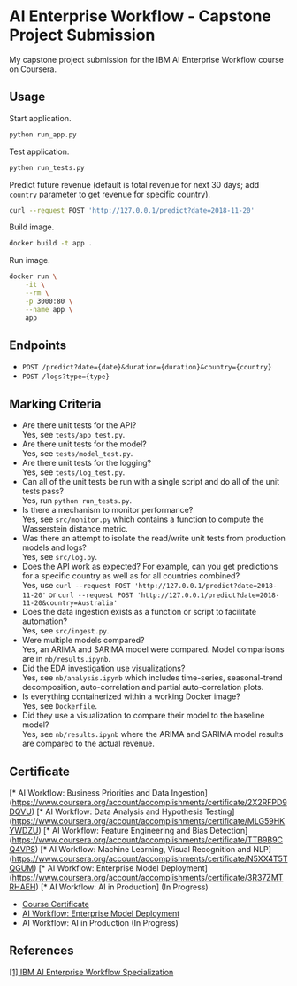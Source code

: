 # AI Enterprise Workflow - Capstone Project Submission

My capstone project submission for the IBM AI Enterprise Workflow course on Coursera.

## Usage

Start application.
```bash
python run_app.py
```
Test application.
```bash
python run_tests.py
```
Predict future revenue (default is total revenue for next 30 days; add `country` parameter to get revenue for specific country).
```bash
curl --request POST 'http://127.0.0.1/predict?date=2018-11-20'
```
Build image.
```bash
docker build -t app .
```
Run image.
```bash
docker run \
    -it \
    --rm \
    -p 3000:80 \
    --name app \
    app
```

## Endpoints

- `POST /predict?date={date}&duration={duration}&country={country}`
- `POST /logs?type={type}`

## Marking Criteria

- Are there unit tests for the API?\
Yes, see `tests/app_test.py`.
- Are there unit tests for the model?\
Yes, see `tests/model_test.py`.
- Are there unit tests for the logging?\
Yes, see `tests/log_test.py`.
- Can all of the unit tests be run with a single script and do all of the unit tests pass?\
Yes, run `python run_tests.py`.
- Is there a mechanism to monitor performance?\
Yes, see `src/monitor.py` which contains a function to compute the Wasserstein distance metric.
- Was there an attempt to isolate the read/write unit tests from production models and logs?\
Yes, see `src/log.py`.
- Does the API work as expected? For example, can you get predictions for a specific country as well as for all countries combined?\
Yes, use `curl --request POST 'http://127.0.0.1/predict?date=2018-11-20'` or `curl --request POST 'http://127.0.0.1/predict?date=2018-11-20&country=Australia'`
- Does the data ingestion exists as a function or script to facilitate automation?\
Yes, see `src/ingest.py`.
- Were multiple models compared?\
Yes, an ARIMA and SARIMA model were compared. Model comparisons are in `nb/results.ipynb`.
- Did the EDA investigation use visualizations?\
Yes, see `nb/analysis.ipynb` which includes time-series, seasonal-trend decomposition, auto-correlation and partial auto-correlation plots.
- Is everything containerized within a working Docker image?\
Yes, see `Dockerfile`.
- Did they use a visualization to compare their model to the baseline model?\
Yes, see `nb/results.ipynb` where the ARIMA and SARIMA model results are compared to the actual revenue.

## Certificate
[* AI Workflow: Business Priorities and Data Ingestion] (https://www.coursera.org/account/accomplishments/certificate/2X2RFPD9DQVU)
[* AI Workflow: Data Analysis and Hypothesis Testing] (https://www.coursera.org/account/accomplishments/certificate/MLG59HKYWDZU)
[* AI Workflow: Feature Engineering and Bias Detection] (https://www.coursera.org/account/accomplishments/certificate/TTB9B9CQ4VP8)
[* AI Workflow: Machine Learning, Visual Recognition and NLP] (https://www.coursera.org/account/accomplishments/certificate/N5XX4T5TQGUM)
[* AI Workflow: Enterprise Model Deployment] (https://www.coursera.org/account/accomplishments/certificate/3R37ZMTRHAEH)
[* AI Workflow: AI in Production] (In Progress)

- [Course Certificate](https://www.coursera.org/account/accomplishments/certificate/CW6KMCPPDDKX)
- [AI Workflow: Enterprise Model Deployment](https://www.coursera.org/account/accomplishments/certificate/3R37ZMTRHAEH)
- AI Workflow: AI in Production (In Progress)

## References
[[1] IBM AI Enterprise Workflow Specialization](https://www.coursera.org/specializations/ibm-ai-workflow)
